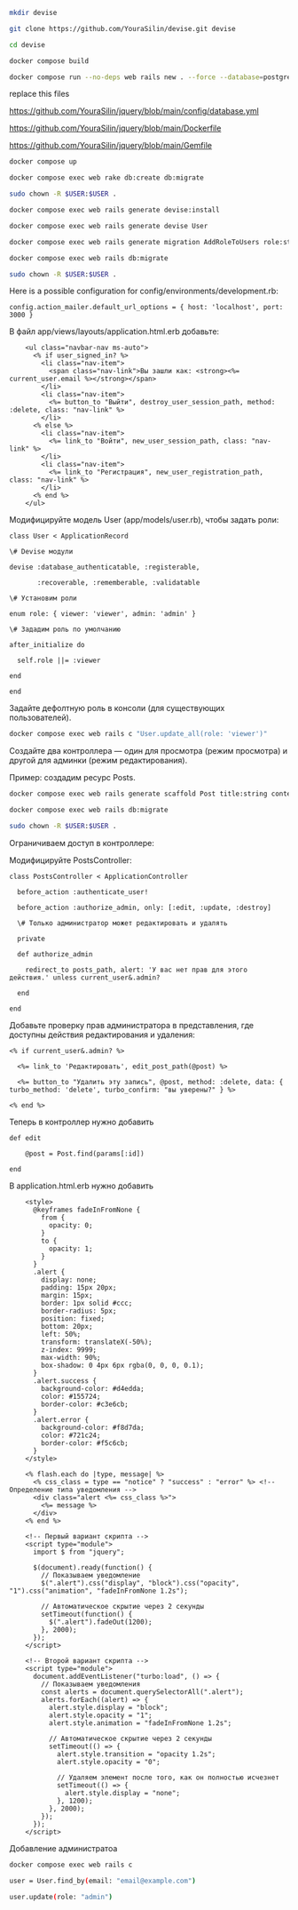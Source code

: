 ```bash
mkdir devise

git clone https://github.com/YouraSilin/devise.git devise

cd devise

docker compose build

docker compose run --no-deps web rails new . --force --database=postgresql --css=bootstrap
```
replace this files

https://github.com/YouraSilin/jquery/blob/main/config/database.yml

https://github.com/YouraSilin/jquery/blob/main/Dockerfile

https://github.com/YouraSilin/jquery/blob/main/Gemfile
```bash
docker compose up

docker compose exec web rake db:create db:migrate

sudo chown -R $USER:$USER .

docker compose exec web rails generate devise:install

docker compose exec web rails generate devise User

docker compose exec web rails generate migration AddRoleToUsers role:string

docker compose exec web rails db:migrate

sudo chown -R $USER:$USER .
```
Here is a possible configuration for config/environments/development.rb:
```erb
config.action_mailer.default_url_options = { host: 'localhost', port: 3000 }
```
В файл app/views/layouts/application.html.erb добавьте:
```erb
    <ul class="navbar-nav ms-auto">
      <% if user_signed_in? %>
        <li class="nav-item">
          <span class="nav-link">Вы зашли как: <strong><%= current_user.email %></strong></span>
        </li>
        <li class="nav-item">
          <%= button_to "Выйти", destroy_user_session_path, method: :delete, class: "nav-link" %>
        </li>
      <% else %>
        <li class="nav-item">
          <%= link_to "Войти", new_user_session_path, class: "nav-link" %>
        </li>
        <li class="nav-item">
          <%= link_to "Регистрация", new_user_registration_path, class: "nav-link" %>
        </li>
      <% end %>
    </ul>
```
Модифицируйте модель User (app/models/user.rb), чтобы задать роли:
```erb
class User < ApplicationRecord

\# Devise модули

devise :database_authenticatable, :registerable,

       :recoverable, :rememberable, :validatable

\# Установим роли

enum role: { viewer: 'viewer', admin: 'admin' }

\# Зададим роль по умолчанию

after_initialize do

  self.role ||= :viewer
  
end
  
end
```
Задайте дефолтную роль в консоли (для существующих пользователей).
```bash
docker compose exec web rails c "User.update_all(role: 'viewer')"
```
Создайте два контроллера — один для просмотра (режим просмотра) и другой для админки (режим редактирования).

Пример: создадим ресурс Posts.
```bash
docker compose exec web rails generate scaffold Post title:string content:text

docker compose exec web rails db:migrate

sudo chown -R $USER:$USER .
```
Ограничиваем доступ в контроллере:

Модифицируйте PostsController:
```erb
class PostsController < ApplicationController

  before_action :authenticate_user!
  
  before_action :authorize_admin, only: [:edit, :update, :destroy]

  \# Только администратор может редактировать и удалять
  
  private

  def authorize_admin
  
    redirect_to posts_path, alert: 'У вас нет прав для этого действия.' unless current_user&.admin?
  
  end

end
```
Добавьте проверку прав администратора в представления, где доступны действия редактирования и удаления:
```erb
<% if current_user&.admin? %>
  
  <%= link_to 'Редактировать', edit_post_path(@post) %>
  
  <%= button_to "Удалить эту запись", @post, method: :delete, data: { turbo_method: 'delete', turbo_confirm: "вы уверены?" } %>

<% end %>
```
Теперь в контроллер нужно добавить
```erb
def edit

    @post = Post.find(params[:id])
    
end
```
В application.html.erb нужно добавить
``` erb
    <style>
      @keyframes fadeInFromNone {
        from {
          opacity: 0;
        }
        to {
          opacity: 1;
        }
      }
      .alert {
        display: none;
        padding: 15px 20px;
        margin: 15px;
        border: 1px solid #ccc;
        border-radius: 5px;
        position: fixed;
        bottom: 20px;
        left: 50%;
        transform: translateX(-50%);
        z-index: 9999;
        max-width: 90%;
        box-shadow: 0 4px 6px rgba(0, 0, 0, 0.1);
      }
      .alert.success {
        background-color: #d4edda;
        color: #155724;
        border-color: #c3e6cb;
      }
      .alert.error {
        background-color: #f8d7da;
        color: #721c24;
        border-color: #f5c6cb;
      }
    </style>

    <% flash.each do |type, message| %>
      <% css_class = type == "notice" ? "success" : "error" %> <!-- Определение типа уведомления -->
      <div class="alert <%= css_class %>">
        <%= message %>
      </div>
    <% end %>

    <!-- Первый вариант скрипта -->
    <script type="module">
      import $ from "jquery";

      $(document).ready(function() {
        // Показываем уведомление
        $(".alert").css("display", "block").css("opacity", "1").css("animation", "fadeInFromNone 1.2s");

        // Автоматическое скрытие через 2 секунды
        setTimeout(function() {
          $(".alert").fadeOut(1200);
        }, 2000);
      });
    </script>

    <!-- Второй вариант скрипта -->
    <script type="module">
      document.addEventListener("turbo:load", () => {
        // Показываем уведомления
        const alerts = document.querySelectorAll(".alert");
        alerts.forEach((alert) => {
          alert.style.display = "block";
          alert.style.opacity = "1";
          alert.style.animation = "fadeInFromNone 1.2s";

          // Автоматическое скрытие через 2 секунды
          setTimeout(() => {
            alert.style.transition = "opacity 1.2s";
            alert.style.opacity = "0";

            // Удаляем элемент после того, как он полностью исчезнет
            setTimeout(() => {
              alert.style.display = "none";
            }, 1200);
          }, 2000);
        });
      });
    </script>
```
Добавление администратоа
```bash
docker compose exec web rails c

user = User.find_by(email: "email@example.com")

user.update(role: "admin")
